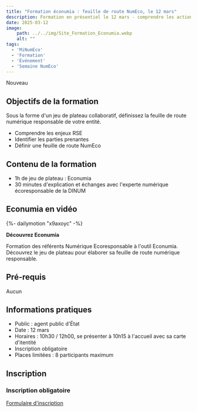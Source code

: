 ```yaml
---
title: "Formation éconumia : feuille de route NumEco, le 12 mars"
description: Formation en présentiel le 12 mars - comprendre les actions numérique responsable et les inscrire dans sa feuille de route - atelier ludique - 1h30
date: 2025-03-12
image:
    path: ../../img/Site_Formation_Econumia.webp
    alt: ""
tags:
  - 'MiNumEco'
  - 'Formation'
  - 'Événement'
  - 'Semaine NumEco'
---
```

<p class="fr-badge fr-badge--success fr-badge--no-icon">Nouveau</p>

<!-- chapô-->

<!-- texte-->

## Objectifs de la formation

Sous la forme d'un jeu de plateau collaboratif, définissez la feuille de route numérique responsable de votre entité.
* Comprendre les enjeux RSE
* Identifier les parties prenantes
* Définir une feuille de route NumEco

## Contenu de la formation

* 1h de jeu de plateau : Econumia
* 30 minutes d'explication et échanges avec l'experte numérique écoresponsable de la DINUM

## Econumia en vidéo

<!-- intégraton vidéo dailymotion de la chaine de la DINUM -->
{%- dailymotion "x9axoyc" -%}

<!-- légende de la vidéo-->
**Découvrez Econumia**

<!-- description-->
Formation des référents Numérique Ecoresponsable à l'outil Econumia. Découvrez le jeu de plateau pour élaborer sa feuille de route numérique responsable.

## Pré-requis

Aucun

## Informations pratiques

* Public : agent public d'État
* Date : 12 mars
* Horaires : 10h30 / 12h00, se présenter à 10h15 à l'accueil avec sa carte d'itentité
* Inscription obligatoire
* Places limitées : 8 participants maximum

## Inscription

<div class="fr-callout">
    <h3 class="fr-callout__title">Inscription obligatoire</h3>
    <a class="fr-btn" href="https://grist.numerique.gouv.fr/o/docs/forms/1MmRRb9XJUL9CZgmQ9EMsS/55" target="_blank">
			Formulaire d'inscription
    </a>
</div>
